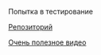 Попытка в тестирование

[Репозиторий](https://github.com/penolegrus/Youtube-qa-project/tree/main/src/test/java)

[Очень полезное видео](https://www.youtube.com/watch?v=brKmBegyObU&t=2561s)